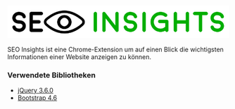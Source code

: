 ![](img/seo-insights-heading.png)

SEO Insights ist eine Chrome-Extension um auf einen Blick die wichtigsten Informationen einer Website anzeigen zu können.

### Verwendete Bibliotheken

* [jQuery 3.6.0](https://jquery.com/)
* [Bootstrap 4.6](https://getbootstrap.com/docs/4.6/getting-started/introduction/)